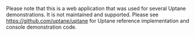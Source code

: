 Please note that this is a web application that was used for several Uptane demonstrations.  It is not maintained and supported.  Please see https://github.com/uptane/uptane for Uptane reference implementation and console demonstration code.
